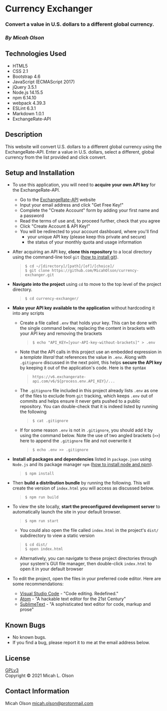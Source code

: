 # Currency Exchanger

### Convert a value in U.S. dollars to a different global currency.

### _By Micah Olson_

## Technologies Used
* HTML5
* CSS 2.1
* Bootstrap 4.6
* JavaScript (ECMAScript 2017)
* jQuery 3.5.1
* Node.js 14.15.5
* npm 6.14.10
* webpack 4.39.3
* ESLint 6.3.1
* Markdown 1.0.1
* ExchangeRate-API

## Description
This website will convert U.S. dollars to a different global currency using the ExchangeRate-API. Enter a value in U.S. dollars, select a different, global currency from the list provided and click convert.  

## Setup and Installation
* To use this application, you will need to **acquire your own API key** for the ExchangeRate-API.
  - Go to the [ExchangeRate-API](https://www.exchangerate-api.com) website
  - Input your email address and click "Get Free Key!"
  - Complete the "Create Account" form by adding your first name and a password
  - Read the terms of use and, to proceed further, check that you agree
  - Click "Create Account & API Key!"
  - You will be redirected to your account dashboard, where you'll find
    - your unique API key (please keep this private and secure)
    - the status of your monthly quota and usage information

* After acquiring an API key, **clone this repository** to a local directory using the command-line tool `git` ([how to install git](https://www.learnhowtoprogram.com/introduction-to-programming/getting-started-with-intro-to-programming/git-and-github)).  
  >`$ cd ~/[directory]/[path]/[of]/[choice]/`  
  >`$ git clone https://github.com/MicahOlson/currency-exchanger.git`  

* **Navigate into the project** using `cd` to move to the top level of the project directory.  
  >`$ cd currency-exchanger/`   

* **Make your API key available to the application** without hardcoding it into any scripts 
  - Create a file called `.env` that holds your key. This can be done with the single command below, replacing the content in brackets with your API key and removing the brackets  
    >`$ echo "API_KEY=[your-API-key-without-brackets]" > .env`  
  
  - Note that the API calls in this project use an embedded expression in a *template literal* that references the value in `.env`. Along with `.gitignore` discussed in the next point, this helps **secure the API key** by keeping it out of the application's code. Here is the syntax
    >`https://v6.exchangerate-api.com/v6/${process.env.API_KEY}/...`
  
  - The `.gitignore` file included in this project already lists `.env` as one of the files to exclude from `git` tracking, which keeps `.env` out of commits and helps ensure it never gets pushed to a public repository. You can double-check that it is indeed listed by running the following
    >`$ cat .gitignore`
  
  - If for some reason `.env` is not in `.gitignore`, you should add it by using the command below. Note the use of two angled brackets (`>>`) here to append the `.gitignore` file and not overwrite it  
    >`$ echo .env >> .gitignore`  

* **Install all packages and dependencies** listed in `package.json` using `Node.js` and its package manager `npm` ([how to install node and npm](https://www.learnhowtoprogram.com/intermediate-javascript/getting-started-with-javascript/installing-node-js)).  
  >`$ npm install`  

* Then **build a distribution bundle** by running the following. This will create the version of `index.html` you will access as discussed below.  
  >`$ npm run build`  

* To view the site locally, **start the preconfigured development server** to automatically launch the site in your default browser.  
  >`$ npm run start`  
  
  - You could also open the file called `index.html` in the project's `dist/` subdirectory to view a static version  
  >`$ cd dist/`  
  >`$ open index.html`  

  - Alternatively, you can navigate to these project directories through your system's GUI file manager, then double-click `index.html` to open it in your default browser  

* To edit the project, open the files in your preferred code editor. Here are some recommendations:  
  - [Visual Studio Code](https://code.visualstudio.com) - "Code editing. Redefined."  
  - [Atom](https://atom.io) - "A hackable text editor for the 21st Century"  
  - [SublimeText](https://www.sublimetext.com) - "A sophisticated text editor for code, markup and prose"  

## Known Bugs
* No known bugs.  
* If you find a bug, please report it to me at the email address below.  

## License
[GPLv3](https://choosealicense.com/licenses/gpl-3.0/)  
Copyright &copy; 2021 Micah L. Olson  

## Contact Information
Micah Olson micah.olson@protonmail.com  